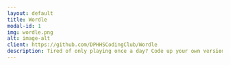 ```yaml
---
layout: default
title: Wordle
modal-id: 1
img: wordle.png
alt: image-alt
client: https://github.com/DPHHSCodingClub/Wordle
description: Tired of only playing once a day? Code up your own version!
---
```

